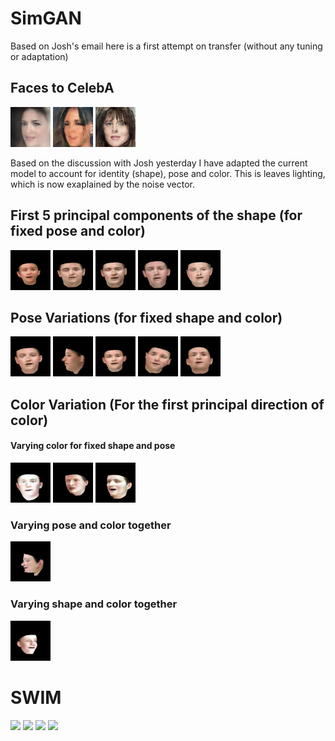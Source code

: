 # SimGAN

Based on Josh's email here is a first attempt on transfer (without any tuning or adaptation)

## Faces to CelebA
![](traversals/swim/traversal_face.gif)
![](traversals/swim/traversal_face_1.gif)
![](traversals/swim/traversal_face_2.gif)


Based on the discussion with Josh yesterday I have adapted the current model to account for identity (shape), pose and color.
This is leaves lighting, which is now exaplained by the noise vector.

## First 5 principal components of the shape (for fixed pose and color)
![](traversals/traversal_face_01.gif)
![](traversals/traversal_face_1.gif)
![](traversals/traversal_face_2.gif)
![](traversals/traversal_face_3.gif)
![](traversals/traversal_face_4.gif)

## Pose Variations (for fixed shape and color)
![](traversals/traversal_face_5.gif)
![](traversals/traversal_face_10.gif)
![](traversals/traversal_face_7.gif)
![](traversals/traversal_face_8.gif)
![](traversals/traversal_face_9.gif)

## Color Variation (For the first principal direction of color) 
#### Varying color for fixed shape and pose
![](traversals/traversal_face_random_color.gif) 
![](traversals/color_small.gif) 
![](traversals/color_left.gif)
### Varying pose and color together
![](traversals/color_pose.gif) 
### Varying shape and color together 
![](traversals/color_shape.gif) 

# SWIM
![](traversals/swim/pred_only_1.gif)
![](traversals/swim/pred_only_3.gif)
![](traversals/swim/pred_only_16.gif)
![](traversals/swim/pred_only_27.gif)

